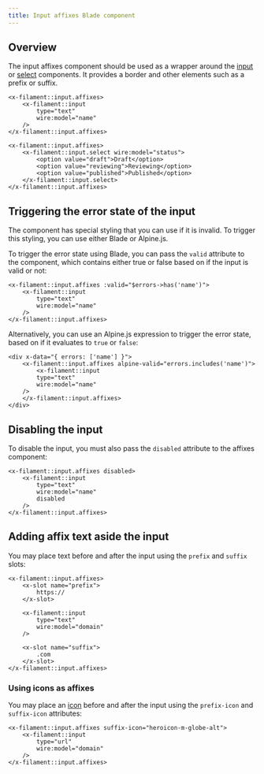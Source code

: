 ```yaml
---
title: Input affixes Blade component
---
```


## Overview

The input affixes component should be used as a wrapper around the [input](input) or [select](select) components. It provides a border and other elements such as a prefix or suffix.

```blade
<x-filament::input.affixes>
    <x-filament::input
        type="text"
        wire:model="name"
    />
</x-filament::input.affixes>

<x-filament::input.affixes>
    <x-filament::input.select wire:model="status">
        <option value="draft">Draft</option>
        <option value="reviewing">Reviewing</option>
        <option value="published">Published</option>
    </x-filament::input.select>
</x-filament::input.affixes>
```

## Triggering the error state of the input

The component has special styling that you can use if it is invalid. To trigger this styling, you can use either Blade or Alpine.js.

To trigger the error state using Blade, you can pass the `valid` attribute to the component, which contains either true or false based on if the input is valid or not:

```blade
<x-filament::input.affixes :valid="$errors->has('name')">
    <x-filament::input
        type="text"
        wire:model="name"
    />
</x-filament::input.affixes>
```

Alternatively, you can use an Alpine.js expression to trigger the error state, based on if it evaluates to `true` or `false`:

```blade
<div x-data="{ errors: ['name'] }">
    <x-filament::input.affixes alpine-valid="errors.includes('name')">
        <x-filament::input
        type="text"
        wire:model="name"
    />
    </x-filament::input.affixes>
</div>
```

## Disabling the input

To disable the input, you must also pass the `disabled` attribute to the affixes component:

```blade
<x-filament::input.affixes disabled>
    <x-filament::input
        type="text"
        wire:model="name"
        disabled
    />
</x-filament::input.affixes>
```

## Adding affix text aside the input

You may place text before and after the input using the `prefix` and `suffix` slots:

```blade
<x-filament::input.affixes>
    <x-slot name="prefix">
        https://
    </x-slot>

    <x-filament::input
        type="text"
        wire:model="domain"
    />
    
    <x-slot name="suffix">
        .com
    </x-slot>
</x-filament::input.affixes>
```

### Using icons as affixes

You may place an [icon](https://blade-ui-kit.com/blade-icons?set=1#search) before and after the input using the `prefix-icon` and `suffix-icon` attributes:

```blade
<x-filament::input.affixes suffix-icon="heroicon-m-globe-alt">
    <x-filament::input
        type="url"
        wire:model="domain"
    />
</x-filament::input.affixes>
```
